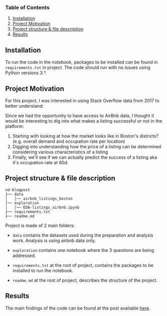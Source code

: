 ### Table of Contents

1. [Installation](#installation)
2. [Project Motivation](#motivation)
3. [Project structure & file description](#files)
4. [Results](#results)

## Installation <a name="installation"></a>

To run the code in the notebook, packages to be installed can be found in `requirements.txt` in project.
The code should run with no issues using Python versions 3.*.

## Project Motivation<a name="motivation"></a>

For this project, I was interested in using Stack Overflow data from 2017 to better understand:

Since we had the opportunity to have access to AirBnb data, I thought it would be interesting to dig into what makes a listing successful or not
in the platform:

1. Starting with looking at how the market looks like in Boston's districts? (e.g. overall demand and occupation rate per location)
2. Digging into understanding how the price of a listing can be determined considering various characteristics of a listing
3. Finally, we'll see if we can actually predict the success of a listing aka it's occupation rate at 60d.

## Project structure & file description <a name="files"></a>

```
nd-blogpost
├── data
│   │── airbnb_listings_boston
│── exploration
│   │── EDA-listings_airbnb.ipynb
├── requirements.txt
├── readme.md
```

Project is made of 2 main folders:
- `data` contains the datasets used during the preparation and analysis work. Analysis is using airbnb data only.

- `exploration` contains one notebook where the 3 questions are being addressed.

- `requirements.txt` at the root of project, contains the packages to be installed to run the notebook.

- `readme.md` at the root of project, describes the structure of the project.


## Results<a name="results"></a>

The main findings of the code can be found at the post available [here](https://medium.com/@josh_2774/how-do-you-become-a-developer-5ef1c1c68711).
